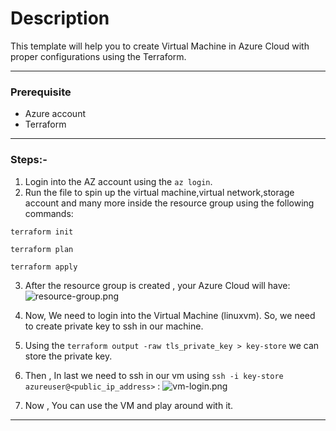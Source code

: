 # Description
This template will help you to create Virtual Machine in Azure Cloud with proper configurations using the Terraform.

---
### Prerequisite
* Azure account
* Terraform 
---
### Steps:-
1. Login into the AZ account using the `az login`.
2. Run the file to spin up the virtual machine,virtual network,storage account and many more inside the resource group using the following commands:

`terraform init`

`terraform plan`

`terraform apply`

3. After the resource group is created , your Azure Cloud will have: 
![resource-group.png](assets/resource-group.png)

4. Now, We need to login into the Virtual Machine (linuxvm). So, we need to create private key to ssh in our machine.
5. Using the `terraform output -raw tls_private_key > key-store` we can store the private key.
6. Then , In last we need to ssh in our vm using `ssh -i key-store azureuser@<public_ip_address>` :
![vm-login.png](assets%2Fvm-login.png)
7. Now , You can use the VM and play around with it. 

---
